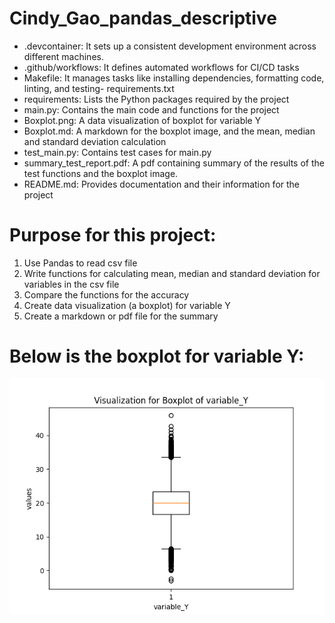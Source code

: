 
# Cindy_Gao_pandas_descriptive

- .devcontainer: It sets up a consistent development environment across different machines.
- .github/workflows: It defines automated workflows for CI/CD tasks
- Makefile: It manages tasks like installing dependencies, formatting code, linting, and testing- requirements.txt
- requirements: Lists the Python packages required by the project
- main.py: Contains the main code and functions for the project
- Boxplot.png: A data visualization of boxplot for variable Y
- Boxplot.md: A markdown for the boxplot image, and the mean, median and standard deviation calculation
- test_main.py: Contains test cases for main.py
- summary_test_report.pdf: A pdf containing summary of the results of the test functions and the boxplot image.
- README.md: Provides documentation and their information for the project


# Purpose for this project:
1. Use Pandas to read csv file
2. Write functions for calculating mean, median and standard deviation for variables in the csv file
3. Compare the functions for the accuracy
4. Create data visualization (a boxplot) for variable Y
5. Create a markdown or pdf file for the summary


# Below is the boxplot for variable Y:
![Boxplot for Variable Y](boxplot.png)






